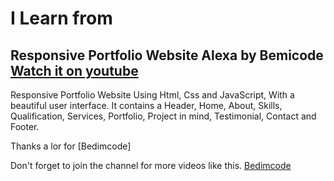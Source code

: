 # I Learn from

## Responsive Portfolio Website Alexa by Bemicode [Watch it on youtube](https://youtu.be/27JtRAI3QO8)

Responsive Portfolio Website Using Html, Css and JavaScript, With a beautiful user interface. It contains a Header, Home, About, Skills, Qualification, Services, Portfolio, Project in mind, Testimonial, Contact and Footer.

Thanks a lor for [Bedimcode]

Don't forget to join the channel for more videos like this. [Bedimcode](https://www.youtube.com/c/Bedimcode)
